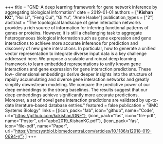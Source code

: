 +++
title = "GNE: A deep learning framework for gene network inference by aggregating biological information"
date = 2019-01-01
authors = ["**Kishan KC**", "Rui Li", "Feng Cui", "Qi Yu", "Anne Haake"]
publication_types = ["2"]
abstract = "The topological landscape of gene interaction networks provides a rich source of information for inferring functional patterns of genes or proteins. However, it is still a challenging task to aggregate heterogeneous biological information such as gene expression and gene interactions to achieve more accurate inference for prediction and discovery of new gene interactions. In particular, how to generate a unified vector representation to integrate diverse input data is a key challenge addressed here. We propose a scalable and robust deep learning framework to learn embedded representations to unify known gene interactions and gene expression for gene interaction predictions. These low- dimensional embeddings derive deeper insights into the structure of rapidly accumulating and diverse gene interaction networks and greatly simplify downstream modeling. We compare the predictive power of our deep embeddings to the strong baselines. The results suggest that our deep embeddings achieve significantly more accurate predictions. Moreover, a set of novel gene interaction predictions are validated by up-to-date literature-based database entries."
featured = false
publication = "BMC Systems Biology"
links = [{icon_pack="fab", icon="github", name="Code", url="https://github.com/kckishan/GNE"},
{icon_pack="fas", icon="file-pdf", name="Poster", url="apbc2019_KishanKC.pdf"},
{icon_pack="fas", icon="file-pdf", name="Paper", url="https://bmcsystbiol.biomedcentral.com/articles/10.1186/s12918-019-0694-y"}
]
+++

